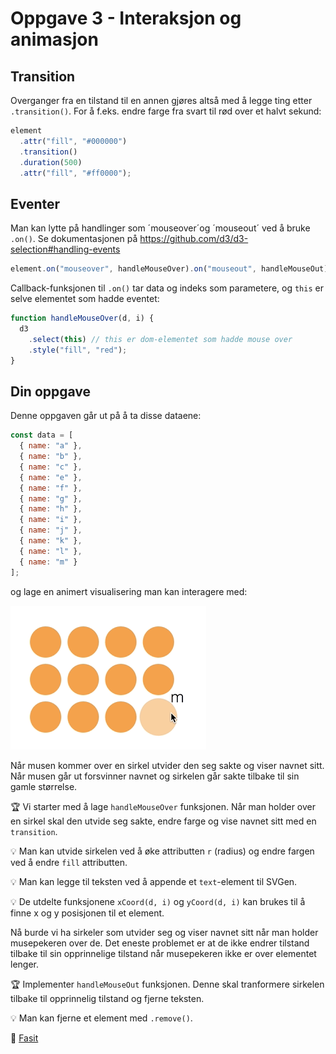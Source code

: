 # Oppgave 3 - Interaksjon og animasjon

## Transition

Overganger fra en tilstand til en annen gjøres altså med å legge ting etter `.transition()`. For å f.eks. endre farge fra svart til rød over et halvt sekund:

```javascript
element
  .attr("fill", "#000000")
  .transition()
  .duration(500)
  .attr("fill", "#ff0000");
```

## Eventer

Man kan lytte på handlinger som ´mouseover´og ´mouseout´ ved å bruke `.on()`. Se dokumentasjonen på https://github.com/d3/d3-selection#handling-events

```javascript
element.on("mouseover", handleMouseOver).on("mouseout", handleMouseOut);
```

Callback-funksjonen til `.on()` tar data og indeks som parametere, og `this` er selve elementet som hadde eventet:

```javascript
function handleMouseOver(d, i) {
  d3
    .select(this) // this er dom-elementet som hadde mouse over
    .style("fill", "red");
}
```

## Din oppgave

Denne oppgaven går ut på å ta disse dataene:

```javascript
const data = [
  { name: "a" },
  { name: "b" },
  { name: "c" },
  { name: "e" },
  { name: "f" },
  { name: "g" },
  { name: "h" },
  { name: "i" },
  { name: "j" },
  { name: "k" },
  { name: "l" },
  { name: "m" }
];
```

og lage en animert visualisering man kan interagere med:

![Resultat interaction animation](../../img/3-interaction-animation.gif)

Når musen kommer over en sirkel utvider den seg sakte og viser navnet sitt. Når musen går ut forsvinner navnet og sirkelen går sakte tilbake til sin gamle størrelse.

:trophy: Vi starter med å lage `handleMouseOver` funksjonen. Når man holder over en sirkel skal den utvide seg sakte, endre farge og vise navnet sitt med en `transition`.

:bulb: Man kan utvide sirkelen ved å øke attributten `r` (radius) og endre fargen ved å endre `fill` attributten.

:bulb: Man kan legge til teksten ved å appende et `text`-element til SVGen.

:bulb: De utdelte funksjonene `xCoord(d, i)` og `yCoord(d, i)` kan brukes til å finne x og y posisjonen til et element.


Nå burde vi ha sirkeler som utvider seg og viser navnet sitt når man holder musepekeren over de. Det eneste problemet er at de ikke endrer tilstand tilbake til sin opprinnelige tilstand når musepekeren ikke er over elementet lenger.

:trophy: Implementer `handleMouseOut` funksjonen. Denne skal tranformere sirkelen tilbake til opprinnelig tilstand og fjerne teksten. 

:bulb: Man kan fjerne et element med `.remove()`.


:school_satchel: [Fasit](https://github.com/bekk/intro-til-d3/blob/master/oppgaver/3-interaction-animation/src/fasit.js)

